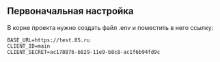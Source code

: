 ## Первоначальная настройка

В корне проекта нужно создать файл .env и поместить в него ссылку:

```
BASE_URL=https://test.05.ru
CLIENT_ID=main
CLIENT_SECRET=ac178876-b829-11e9-b8c8-ac1f6b94fd9c
```
